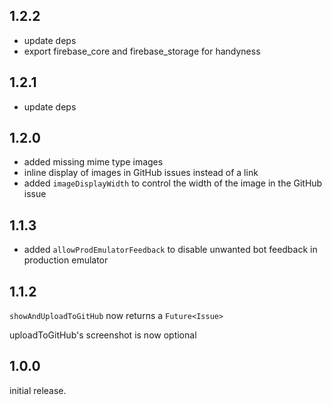 ## 1.2.2
- update deps
- export firebase_core and firebase_storage for handyness

## 1.2.1
- update deps

## 1.2.0
- added missing mime type images 
- inline display of images in GitHub issues instead of a link
- added `imageDisplayWidth` to control the width of the image in the GitHub issue

## 1.1.3
- added `allowProdEmulatorFeedback` to disable unwanted bot feedback in production emulator

## 1.1.2

`showAndUploadToGitHub` now returns a `Future<Issue>`

uploadToGitHub's screenshot is now optional

## 1.0.0

initial release.
